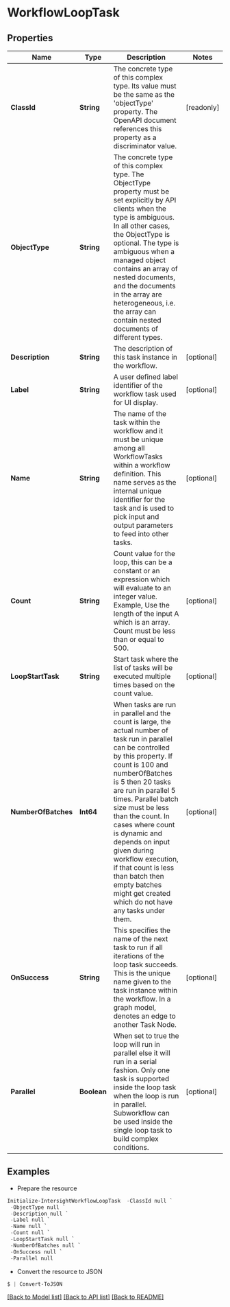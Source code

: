 # WorkflowLoopTask
## Properties

Name | Type | Description | Notes
------------ | ------------- | ------------- | -------------
**ClassId** | **String** | The concrete type of this complex type. Its value must be the same as the &#39;objectType&#39; property. The OpenAPI document references this property as a discriminator value. | [readonly] 
**ObjectType** | **String** | The concrete type of this complex type. The ObjectType property must be set explicitly by API clients when the type is ambiguous. In all other cases, the  ObjectType is optional.  The type is ambiguous when a managed object contains an array of nested documents, and the documents in the array are heterogeneous, i.e. the array can contain nested documents of different types. | 
**Description** | **String** | The description of this task instance in the workflow. | [optional] 
**Label** | **String** | A user defined label identifier of the workflow task used for UI display. | [optional] 
**Name** | **String** | The name of the task within the workflow and it must be unique among all WorkflowTasks within a workflow definition. This name serves as the internal unique identifier for the task and is used to pick input and output parameters to feed into other tasks. | [optional] 
**Count** | **String** | Count value for the loop, this can be a constant or an expression which will evaluate to an integer value. Example, Use the length of the input A which is an array. Count must be less than or equal to 500. | [optional] 
**LoopStartTask** | **String** | Start task where the list of tasks will be executed multiple times based on the count value. | [optional] 
**NumberOfBatches** | **Int64** | When tasks are run in parallel and the count is large, the actual number of task run in parallel can be controlled by this property. If count is 100 and numberOfBatches is 5 then 20 tasks are run in parallel 5 times. Parallel batch size must be less than the count. In cases where count is dynamic and depends on input given during workflow execution, if that count is less than batch then empty batches might get created which do not have any tasks under them. | [optional] 
**OnSuccess** | **String** | This specifies the name of the next task to run if all iterations of the loop task succeeds.  This is the unique name given to the task instance within the workflow. In a graph model, denotes an edge to another Task Node. | [optional] 
**Parallel** | **Boolean** | When set to true the loop will run in parallel else it will run in a serial fashion. Only one task is supported inside the loop task when the loop is run in parallel. Subworkflow can be used inside the single loop task to build complex conditions. | [optional] 

## Examples

- Prepare the resource
```powershell
Initialize-IntersightWorkflowLoopTask  -ClassId null `
 -ObjectType null `
 -Description null `
 -Label null `
 -Name null `
 -Count null `
 -LoopStartTask null `
 -NumberOfBatches null `
 -OnSuccess null `
 -Parallel null
```

- Convert the resource to JSON
```powershell
$ | Convert-ToJSON
```

[[Back to Model list]](../README.md#documentation-for-models) [[Back to API list]](../README.md#documentation-for-api-endpoints) [[Back to README]](../README.md)

